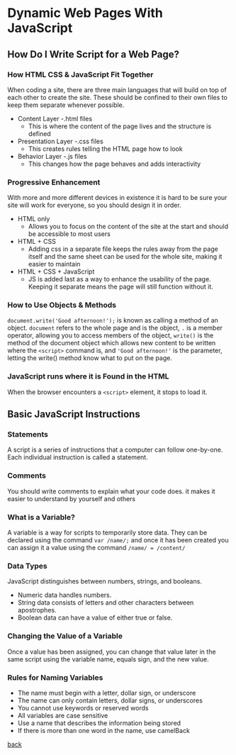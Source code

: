 # Dynamic Web Pages With JavaScript
## How Do I Write Script for a Web Page?
### How HTML CSS & JavaScript Fit Together
When coding a site, there are three main languages that will build on top of each other to create the site. These should be confined to their own files to keep them separate whenever possible.
* Content Layer -.html files
    * This is where the content of the page lives and the structure is defined
* Presentation Layer -.css files
    * This creates rules telling the HTML page how to look
* Behavior Layer -.js files
    * This changes how the page behaves and adds interactivity
### Progressive Enhancement
With more and more different devices in existence it is hard to be sure your site will work for everyone, so you should design it in order.
* HTML only
    * Allows you to focus on the content of the site at the start and should be accessible to most users
* HTML + CSS
    * Adding css in a separate file keeps the rules away from the page itself and the same sheet can be used for the whole site, making it easier to maintain
* HTML + CSS + JavaScript
    * JS is added last as a way to enhance the usability of the page. Keeping it separate means the page will still function without it.
### How to Use Objects & Methods
`document.write('Good afternoon!');` is known as calling a method of an object. `document` refers to the whole page and is the object, `.` is a member operator, allowing you to access members of the object, `write()` is the method of the document object which allows new content to be written where the `<script>` command is, and `'Good afternoon!'` is the parameter, letting the write() method know what to put on the page.
### JavaScript runs where it is Found in the HTML
When the browser encounters a `<script>` element, it stops to load it.
## Basic JavaScript Instructions
### Statements
A script is a series of instructions that a computer can follow one-by-one. Each individual instruction is called a statement.
### Comments
You should write comments to explain what your code does. it makes it easier to understand by yourself and others
### What is a Variable?
A variable is a way for scripts to temporarily store data. They can be declared using the command `var /name/;` and once it has been created you can assign it a value using the command `/name/ = /content/`
### Data Types
JavaScript distinguishes between numbers, strings, and booleans.
* Numeric data handles numbers.
* String data consists of letters and other characters between apostrophes.
* Boolean data can have a value of either true or false.
### Changing the Value of a Variable
Once a value has been assigned, you can change that value later in the same script using the variable name, equals sign, and the new value.
### Rules for Naming Variables
* The name must begin with a letter, dollar sign, or underscore
* The name can only contain letters, dollar signs, or underscores
* You cannot use keywords or reserved words
* All variables are case sensitive
* Use a name that describes the information being stored
* If there is more than one word in the name, use camelBack

[back](README.md)